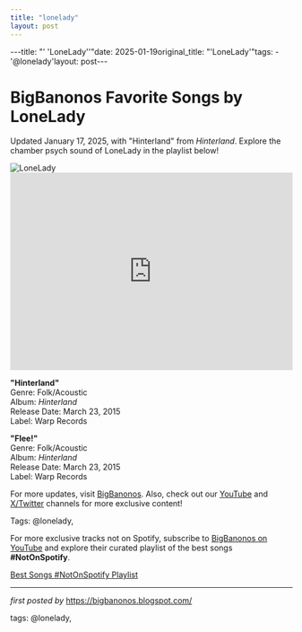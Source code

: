 ```yaml
---
title: "lonelady"
layout: post
---
```

---title: "' 'LoneLady''"date: 2025-01-19original_title: "'LoneLady'"tags:  - '@lonelady'layout: post---<!-- Title of the Post --><h1 >BigBanonos Favorite Songs by LoneLady</h1> <!-- Introductory Text --><p >Updated January 17, 2025, with "Hinterland" from <em>Hinterland</em>. Explore the chamber psych sound of LoneLady in the playlist below!</p> <!-- Featured Image --><div > <img src="https://i.scdn.co/image/ab6761610000e5eb9bf03df030b2ce79d177f12c" alt="LoneLady" /></div> <!-- Spotify Embed --><div > <iframe src="https://open.spotify.com/embed/playlist/53IBLmLvh2FaGxx9msSBVE?utm_source=generator" width="100%" height="352" frameborder="0" allowfullscreen="" allow="autoplay; clipboard-write; encrypted-media; fullscreen; picture-in-picture" loading="lazy"></iframe></div> <!-- Song Information --><div > <p><strong>"Hinterland"</strong><br> Genre: Folk/Acoustic<br> Album: <em>Hinterland</em><br> Release Date: March 23, 2015<br> Label: Warp Records</p> <p><strong>"Flee!"</strong><br> Genre: Folk/Acoustic<br> Album: <em>Hinterland</em><br> Release Date: March 23, 2015<br> Label: Warp Records</p></div> <!-- Footer Links --><div > <p>For more updates, visit <a href="https://bigbanonos.blogspot.com/" target="_blank">BigBanonos</a>. Also, check out our <a href="https://www.youtube.com/@BigBanonos" target="_blank">YouTube</a> and <a href="https://x.com/bigbanonos" target="_blank">X/Twitter</a> channels for more exclusive content!</p></div> <!-- Tags --><p >Tags: @lonelady,</p><!--Subscribe and Playlist Links--><div>    <p>For more exclusive tracks not on Spotify, subscribe to <a href="https://www.youtube.com/@BigBanonos" target="_blank">BigBanonos on YouTube</a> and explore their curated playlist of the best songs <strong>#NotOnSpotify</strong>.</p>    <p><a href="https://www.youtube.com/playlist?list=PLtuNtuTatqI0kFahUCbtbfenC_ET5O_tr" target="_blank">Best Songs #NotOnSpotify Playlist<br /></a></p></div><hr /><p><em>first posted by</em> <a href="https://bigbanonos.blogspot.com/" rel="noopener" target="_new">https://bigbanonos.blogspot.com/</a></p><p>tags: @lonelady,</p>